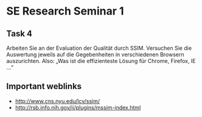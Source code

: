 # SE Research Seminar 1
## Task 4
Arbeiten Sie an der Evaluation der Qualität durch SSIM. Versuchen Sie die Auswertung jeweils auf die Gegebenheiten in verschiedenen Browsern auszurichten. Also: „Was ist die effizienteste Lösung für Chrome, Firefox, IE …“

## Important weblinks
* http://www.cns.nyu.edu/lcv/ssim/
* http://rsb.info.nih.gov/ij/plugins/mssim-index.html